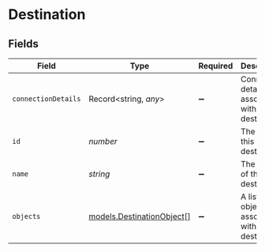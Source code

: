# Destination


## Fields

| Field                                                              | Type                                                               | Required                                                           | Description                                                        | Example                                                            |
| ------------------------------------------------------------------ | ------------------------------------------------------------------ | ------------------------------------------------------------------ | ------------------------------------------------------------------ | ------------------------------------------------------------------ |
| `connectionDetails`                                                | Record<string, *any*>                                              | :heavy_minus_sign:                                                 | Connection details associated with this destination.               | {"account_id":"7515011393,","account_name":"Manager Account Test"} |
| `id`                                                               | *number*                                                           | :heavy_minus_sign:                                                 | The id of this destination.                                        | 12                                                                 |
| `name`                                                             | *string*                                                           | :heavy_minus_sign:                                                 | The name of this destination.                                      | Google Sheets                                                      |
| `objects`                                                          | [models.DestinationObject](../models/destinationobject.md)[]       | :heavy_minus_sign:                                                 | A list of objects associated with this destination.                |                                                                    |